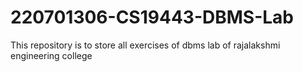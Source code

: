 # 220701306-CS19443-DBMS-Lab
This repository is to store all exercises of dbms lab of rajalakshmi engineering college
